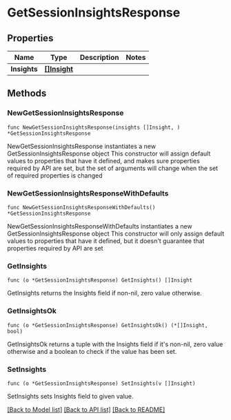 # GetSessionInsightsResponse

## Properties

Name | Type | Description | Notes
------------ | ------------- | ------------- | -------------
**Insights** | [**[]Insight**](Insight.md) |  | 

## Methods

### NewGetSessionInsightsResponse

`func NewGetSessionInsightsResponse(insights []Insight, ) *GetSessionInsightsResponse`

NewGetSessionInsightsResponse instantiates a new GetSessionInsightsResponse object
This constructor will assign default values to properties that have it defined,
and makes sure properties required by API are set, but the set of arguments
will change when the set of required properties is changed

### NewGetSessionInsightsResponseWithDefaults

`func NewGetSessionInsightsResponseWithDefaults() *GetSessionInsightsResponse`

NewGetSessionInsightsResponseWithDefaults instantiates a new GetSessionInsightsResponse object
This constructor will only assign default values to properties that have it defined,
but it doesn't guarantee that properties required by API are set

### GetInsights

`func (o *GetSessionInsightsResponse) GetInsights() []Insight`

GetInsights returns the Insights field if non-nil, zero value otherwise.

### GetInsightsOk

`func (o *GetSessionInsightsResponse) GetInsightsOk() (*[]Insight, bool)`

GetInsightsOk returns a tuple with the Insights field if it's non-nil, zero value otherwise
and a boolean to check if the value has been set.

### SetInsights

`func (o *GetSessionInsightsResponse) SetInsights(v []Insight)`

SetInsights sets Insights field to given value.



[[Back to Model list]](../README.md#documentation-for-models) [[Back to API list]](../README.md#documentation-for-api-endpoints) [[Back to README]](../README.md)


